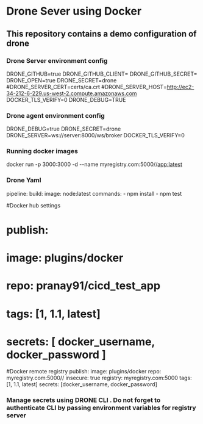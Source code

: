 # Drone Sever using Docker

## This repository contains a demo configuration of drone 

### Drone Server environment config
DRONE_GITHUB=true
DRONE_GITHUB_CLIENT=
DRONE_GITHUB_SECRET=
DRONE_OPEN=true
DRONE_SECRET=drone
#DRONE_SERVER_CERT=certs/ca.crt
#DRONE_SERVER_HOST=http://ec2-34-212-6-229.us-west-2.compute.amazonaws.com
DOCKER_TLS_VERIFY=0
DRONE_DEBUG=TRUE


### Drone agent environment config
DRONE_DEBUG=true
DRONE_SECRET=drone
DRONE_SERVER=ws://server:8000/ws/broker
DOCKER_TLS_VERIFY=0


### Running docker images
docker run -p 3000:3000 -d --name <app-latest> myregistry.com:5000/<uname>/<app:latest>

### Drone Yaml

pipeline:
  build:
    image: node:latest
    commands:
      - npm install
      - npm test


#Docker hub settings
#  publish:
#    image: plugins/docker
#    repo: pranay91/cicd_test_app
#    tags: [1, 1.1, latest]
#    secrets: [ docker_username, docker_password ]


#Docker remote registry
 publish:
   image: plugins/docker
   repo: myregistry.com:5000/<uname>/<app>
   insecure: true
   registry: myregistry.com:5000
   tags: [1, 1.1, latest]
   secrets: [docker_username, docker_password]

### Manage secrets using DRONE CLI . Do not forget to authenticate CLI by passing environment variables for registry server
